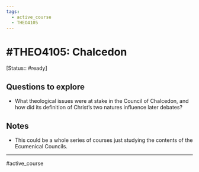 ```yaml
---
tags:
  - active_course
  - THEO4105
---
```

# #THEO4105: Chalcedon
[Status:: #ready]

## Questions to explore
- What theological issues were at stake in the Council of Chalcedon, and how did its definition of Christ’s two natures influence later debates?

## Notes
- This could be a whole series of courses just studying the contents of the Ecumenical Councils.
---
#active_course 